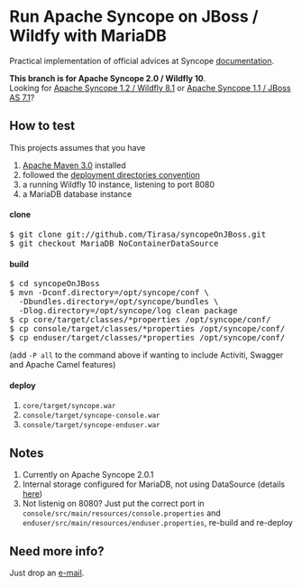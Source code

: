 # Run Apache Syncope on JBoss / Wildfy with MariaDB

Practical implementation of official advices at Syncope [documentation](https://syncope.apache.org/docs/reference-guide.html#wildfly-9-and-10).

**This branch is for Apache Syncope 2.0 / Wildfly 10**.<br/>
Looking for [Apache Syncope 1.2 / Wildfly 8.1](https://github.com/Tirasa/syncopeOnJBoss/tree/1_2_X) or [Apache Syncope 1.1 / JBoss AS 7.1](https://github.com/Tirasa/syncopeOnJBoss/tree/1_1_X)?

## How to test ##

This projects assumes that you have
 1. [Apache Maven 3.0](http://maven.apache.org) installed
 1. followed the [deployment directories convention](https://syncope.apache.org/docs/reference-guide.html#deployment-directories)
 1. a running Wildfly 10 instance, listening to port 8080
 1. a MariaDB database instance

#### clone ####

<pre>
$ git clone git://github.com/Tirasa/syncopeOnJBoss.git
$ git checkout MariaDB_NoContainerDataSource
</pre>

#### build ####

<pre>
$ cd syncopeOnJBoss
$ mvn -Dconf.directory=/opt/syncope/conf \
  -Dbundles.directory=/opt/syncope/bundles \
  -Dlog.directory=/opt/syncope/log clean package
$ cp core/target/classes/*properties /opt/syncope/conf/
$ cp console/target/classes/*properties /opt/syncope/conf/
$ cp enduser/target/classes/*properties /opt/syncope/conf/
</pre>
(add `-P all` to the command above if wanting to include Activiti, Swagger and Apache Camel features)

#### deploy ####

 1. <code>core/target/syncope.war</code>
 1. <code>console/target/syncope-console.war</code>
 1. <code>console/target/syncope-enduser.war</code>

## Notes ##
 1. Currently on Apache Syncope 2.0.1
 1. Internal storage configured for MariaDB, not using DataSource (details [here](https://github.com/Tirasa/syncopeOnJBoss/blob/MariaDB_NoContainerDataSource/core/src/main/resources/domains/Master.properties))
 1. Not listenig on 8080? Just put the correct port in <code>console/src/main/resources/console.properties</code> and <code>enduser/src/main/resources/enduser.properties</code>, re-build and re-deploy

## Need more info? ##
Just drop an [e-mail](mailto:syncope@tirasa.net).
